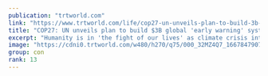 ```yaml
---
publication: "trtworld.com"
link: "https://www.trtworld.com/life/cop27-un-unveils-plan-to-build-3b-global-early-warning-system-62326"
title: "COP27: UN unveils plan to build $3B global 'early warning' system"
excerpt: "Humanity is in 'the fight of our lives' as climate crisis intensifies droughts, floods and heatwaves, UN chief Antonio Guterres warned leaders at the COP27 climate summit in Egypt."
image: "https://cdni0.trtworld.com/w480/h270/q75/000_32MZ4Q7_1667847907966.jpg"
group: con
rank: 13
---
```

